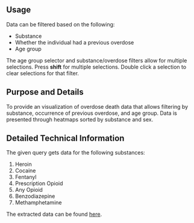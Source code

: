 ## Usage

Data can be filtered based on the following:

* Substance
* Whether the individual had a previous overdose
* Age group

The age group selector and substance/overdose filters allow for multiple selections. Press **shift** for multiple selections. Double click a selection to clear selections for that filter.

## Purpose and Details

To provide an visualization of overdose death data that allows filtering by substance, occurrence of previous overdose, and age group. Data is presented through heatmaps sorted by substance and sex.

## Detailed Technical Information

The given query gets data for the following substances:

1. Heroin
2. Cocaine
3. Fentanyl
4. Prescription Opioid
5. Any Opioid
6. Benzodiazepine
7. Methamphetamine

The extracted data can be found [here](assets/generated/visualization4/data.csv).